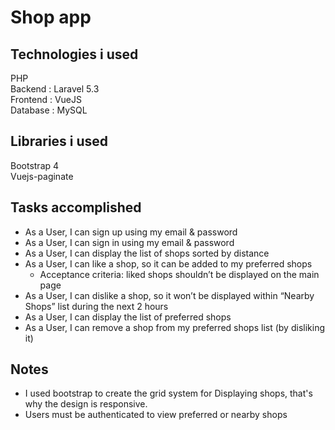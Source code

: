 
# Shop app

## Technologies i used

PHP <br>
Backend : Laravel 5.3 <br>
Frontend : VueJS <br>
Database : MySQL <br>

## Libraries i used

Bootstrap 4 <br>
Vuejs-paginate <br>

## Tasks accomplished
<ul>
<li>
As a User, I can sign up using my email & password
<li>
As a User, I can sign in using my email & password
<li>
As a User, I can display the list of shops sorted by distance
<li>
As a User, I can like a shop, so it can be added to my preferred shops <br>
<ul>
<li>Acceptance criteria: liked shops shouldn’t be displayed on the main page</ul>
<li>
As a User, I can dislike a shop, so it won’t be displayed within “Nearby Shops” list during the next 2 hours
<li>
As a User, I can display the list of preferred shops
<li>
As a User, I can remove a shop from my preferred shops list (by disliking it)
</ul>

## Notes
<ul>
<li>
I used bootstrap to create the grid system for Displaying shops, that's why the design is responsive.
<li>
Users must be authenticated to view preferred or nearby shops
</ul>